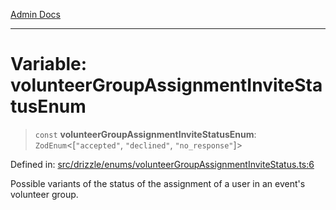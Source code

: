 [Admin Docs](/)

***

# Variable: volunteerGroupAssignmentInviteStatusEnum

> `const` **volunteerGroupAssignmentInviteStatusEnum**: `ZodEnum`\<\[`"accepted"`, `"declined"`, `"no_response"`\]\>

Defined in: [src/drizzle/enums/volunteerGroupAssignmentInviteStatus.ts:6](https://github.com/syedali237/talawa-api/blob/691786dc98e76819737c41ef0af34983792105fd/src/drizzle/enums/volunteerGroupAssignmentInviteStatus.ts#L6)

Possible variants of the status of the assignment of a user in an event's volunteer group.
